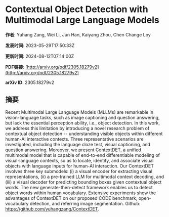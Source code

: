 # Contextual Object Detection with Multimodal Large Language Models

**作者**: Yuhang Zang, Wei Li, Jun Han, Kaiyang Zhou, Chen Change Loy

**发表时间**: 2023-05-29T17:50:33Z

**更新时间**: 2024-08-12T07:14:00Z

**PDF链接**: [http://arxiv.org/pdf/2305.18279v2](http://arxiv.org/pdf/2305.18279v2)

**arXiv ID**: 2305.18279v2

## 摘要

Recent Multimodal Large Language Models (MLLMs) are remarkable in
vision-language tasks, such as image captioning and question answering, but
lack the essential perception ability, i.e., object detection. In this work, we
address this limitation by introducing a novel research problem of contextual
object detection -- understanding visible objects within different human-AI
interactive contexts. Three representative scenarios are investigated,
including the language cloze test, visual captioning, and question answering.
Moreover, we present ContextDET, a unified multimodal model that is capable of
end-to-end differentiable modeling of visual-language contexts, so as to
locate, identify, and associate visual objects with language inputs for
human-AI interaction. Our ContextDET involves three key submodels: (i) a visual
encoder for extracting visual representations, (ii) a pre-trained LLM for
multimodal context decoding, and (iii) a visual decoder for predicting bounding
boxes given contextual object words. The new generate-then-detect framework
enables us to detect object words within human vocabulary. Extensive
experiments show the advantages of ContextDET on our proposed CODE benchmark,
open-vocabulary detection, and referring image segmentation. Github:
https://github.com/yuhangzang/ContextDET.
